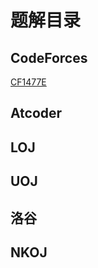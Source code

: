 # 题解目录

## CodeForces

[CF1477E](/blog/problem/solution/solution_CF1477E)

## Atcoder

## LOJ

## UOJ

## 洛谷

## NKOJ

